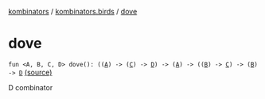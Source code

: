 [kombinators](../index.md) / [kombinators.birds](index.md) / [dove](./dove.md)

# dove

`fun <A, B, C, D> dove(): ((`[`A`](dove.md#A)`) -> (`[`C`](dove.md#C)`) -> `[`D`](dove.md#D)`) -> (`[`A`](dove.md#A)`) -> ((`[`B`](dove.md#B)`) -> `[`C`](dove.md#C)`) -> (`[`B`](dove.md#B)`) -> `[`D`](dove.md#D) [(source)](https://github.com/pardom/kombinators/tree/master/src/main/kotlin/kombinators/birds/dove.kt#L6)

D combinator

